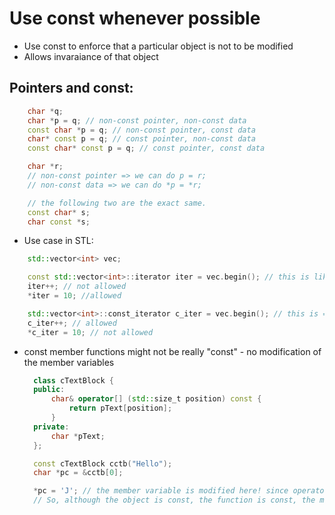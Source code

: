 # Use const whenever possible
- Use const to enforce that a particular object is not to be modified
- Allows invaraiance of that object

## Pointers and const:

~~~C++
    char *q;
    char *p = q; // non-const pointer, non-const data
    const char *p = q; // non-const pointer, const data
    char* const p = q; // const pointer, non-const data
    const char* const p = q; // const pointer, const data

    char *r;
    // non-const pointer => we can do p = r; 
    // non-const data => we can do *p = *r;

    // the following two are the exact same.
    const char* s;
    char const *s; 
~~~

- Use case in STL:
~~~C++
    std::vector<int> vec;

    const std::vector<int>::iterator iter = vec.begin(); // this is like T* const iter
    iter++; // not allowed
    *iter = 10; //allowed

    std::vector<int>::const_iterator c_iter = vec.begin(); // this is == const T* iter
    c_iter++; // allowed
    *c_iter = 10; // not allowed
~~~

- const member functions might not be really "const" - no modification of the member variables
  ~~~C++    
    class cTextBlock {
    public:
        char& operator[] (std::size_t position) const {
            return pText[position];
        }
    private:
        char *pText;
    };

    const cTextBlock cctb("Hello");
    char *pc = &cctb[0];

    *pc = 'J'; // the member variable is modified here! since operator[] returned a reference
    // So, although the object is const, the function is const, the member variable has changed.

  ~~~